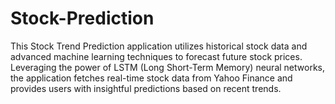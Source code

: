 # Stock-Prediction
This Stock Trend Prediction application utilizes historical stock data and advanced machine learning techniques to forecast future stock prices. Leveraging the power of LSTM (Long Short-Term Memory) neural networks, the application fetches real-time stock data from Yahoo Finance and provides users with insightful predictions based on recent trends.
